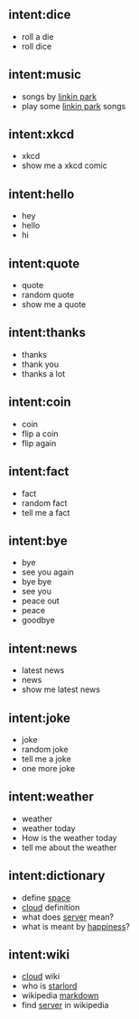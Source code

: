 ## intent:dice
- roll a die
- roll dice

## intent:music
- songs by [linkin park](song)
- play some [linkin park](song) songs

## intent:xkcd
- xkcd
- show me a xkcd comic

## intent:hello
- hey
- hello
- hi

## intent:quote
- quote
- random quote
- show me a quote

## intent:thanks
- thanks
- thank you
- thanks a lot

## intent:coin
- coin
- flip a coin
- flip again

## intent:fact
- fact
- random fact
- tell me a fact

## intent:bye
- bye
- see you again
- bye bye
- see you
- peace out
- peace
- goodbye

## intent:news
- latest news
- news
- show me latest news

## intent:joke
- joke
- random joke
- tell me a joke
- one more joke

## intent:weather
- weather
- weather today
- How is the weather today
- tell me about the weather
## intent:dictionary
- define [space](word)
- [cloud](word) definition
- what does [server](word) mean?
- what is meant by [happiness](word)?

## intent:wiki
- [cloud](wiki) wiki
- who is [starlord](wiki)
- wikipedia [markdown](wiki)
- find [server](wiki) in wikipedia

